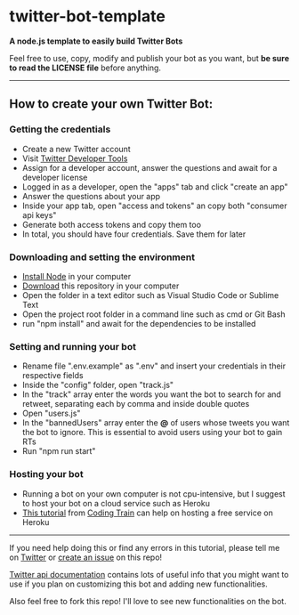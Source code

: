 # twitter-bot-template

**A node.js template to easily build Twitter Bots**

Feel free to use, copy, modify and publish your bot as you want, but **be sure to read the LICENSE file** before anything.

---

## How to create your own Twitter Bot:

### Getting the credentials

- Create a new Twitter account
- Visit [Twitter Developer Tools](developer.twitter.com)
- Assign for a developer account, answer the questions and await for a developer license
- Logged in as a developer, open the "apps" tab and click "create an app"
- Answer the questions about your app
- Inside your app tab, open "access and tokens" an copy both "consumer api keys"
- Generate both access tokens and copy them too
- In total, you should have four credentials. Save them for later

### Downloading and setting the environment

- [Install Node](https://nodejs.org/en/) in your computer
- [Download](https://github.com/vassourita/twitter-bot-template/archive/master.zip) this repository in your computer
- Open the folder in a text editor such as Visual Studio Code or Sublime Text
- Open the project root folder in a command line such as cmd or Git Bash
- run "npm install" and await for the dependencies to be installed

### Setting and running your bot

- Rename file ".env.example" as ".env" and insert your credentials in their respective fields
- Inside the "config" folder, open "track.js"
- In the "track" array enter the words you want the bot to search for and retweet, separating each by comma and inside double quotes
- Open "users.js"
- In the "bannedUsers" array enter the **@** of users whose tweets you want the bot to ignore. This is essential to avoid users using your bot to gain RTs
- Run "npm run start"

### Hosting your bot

- Running a bot on your own computer is not cpu-intensive, but I suggest to host your bot on a cloud service such as Heroku
- [This tutorial](https://www.youtube.com/watch?v=DwWPunpypNA) from [Coding Train](https://www.youtube.com/channel/UCvjgXvBlbQiydffZU7m1_aw) can help on hosting a free service on Heroku

---

If you need help doing this or find any errors in this tutorial, please tell me on [Twitter](https://twitter.com/vass_oura) or [create an issue](https://github.com/vassourita/twitter-bot-template/issues/new) on this repo!

[Twitter api documentation](https://developer.twitter.com/en/docs/basics/getting-started) contains lots of useful info that you might want to use if you plan on customizing this bot and adding new functionalities.

Also feel free to fork this repo! I'll love to see new functionalities on the bot.
